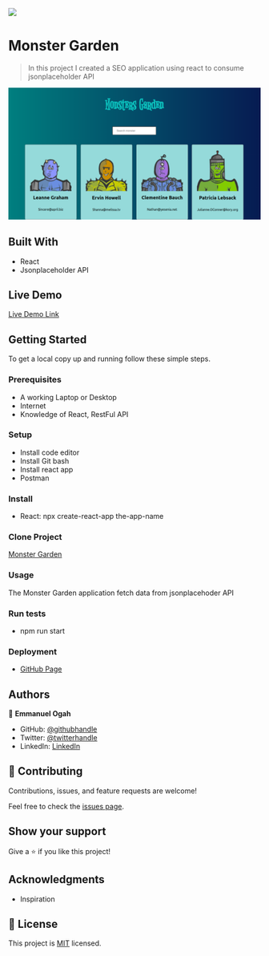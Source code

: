 ![](https://img.shields.io/badge/Microverse-blueviolet)

# Monster Garden

> In this project I created a SEO application using react to consume jsonplaceholder API

![screenshot](./monster.png)


## Built With

- React 
- Jsonplaceholder API

## Live Demo

[Live Demo Link](https://emmy-github-webdev.github.io/monster-rolodex/)

## Getting Started

To get a local copy up and running follow these simple steps.

### Prerequisites
- A working Laptop or Desktop
- Internet
- Knowledge of React, RestFul API

### Setup
- Install code editor
- Install Git bash
- Install react app
- Postman
### Install

- React:
npx create-react-app the-app-name


### Clone Project
[Monster Garden](https://github.com/Emmy-github-webdev/monster-rolodex/)

### Usage

The Monster Garden application fetch data from jsonplacehoder API

### Run tests
- npm run start

### Deployment
- [GitHub Page](https://docs.github.com/en/pages/getting-started-with-github-pages/creating-a-github-pages-site)


## Authors

👤 **Emmanuel Ogah**

- GitHub: [@githubhandle](https://github.com/githubhandle)
- Twitter: [@twitterhandle](https://twitter.com/twitterhandle)
- LinkedIn: [LinkedIn](https://linkedin.com/in/linkedinhandle)


## 🤝 Contributing

Contributions, issues, and feature requests are welcome!

Feel free to check the [issues page](https://github.com/Emmy-github-webdev/monster-rolodex/issues).

## Show your support

Give a ⭐️ if you like this project!

## Acknowledgments

- Inspiration

## 📝 License

This project is [MIT](./MIT.md) licensed.
